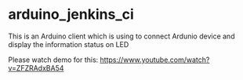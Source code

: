 # arduino_jenkins_ci
This is an Arduino client which is using to connect Ardunio device and display the information status on LED

Please watch demo for this: https://www.youtube.com/watch?v=ZFZRAdxBA54

